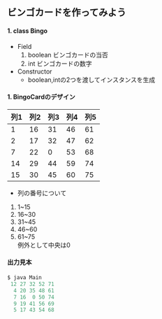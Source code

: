 ## ビンゴカードを作ってみよう

#### 1. class Bingo
- Field
	1. boolean ビンゴカードの当否
	1. int ビンゴカードの数字
- Constructor
	- boolean,intの2つを渡してインスタンスを生成

#### 1. BingoCardのデザイン

|列1|列2|列3|列4|列5|
|---|---|---|---|---|
|1|16|31|46|61|
|2|17|32|47|62|
|7|22|0|53|68|
|14|29|44|59|74|
|15|30|45|60|75|

- 列の番号について
1. 1~15
1. 16~30
1. 31~45
1. 46~60
1. 61~75  
例外として中央は0

#### 出力見本
~~~java
$ java Main
 12 27 32 52 71
  4 20 35 48 61
  7 16  0 50 74
  9 19 41 56 69
  5 17 43 54 68
~~~
